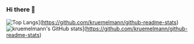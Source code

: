 ### Hi there 👋

<!--
**Kruemelmann/Kruemelmann** is a ✨ _special_ ✨ repository because its `README.md` (this file) appears on your GitHub profile.

Here are some ideas to get you started:

- 🔭 I’m currently working on ...
- 🌱 I’m currently learning ...
- 👯 I’m looking to collaborate on ...
- 🤔 I’m looking for help with ...
- 💬 Ask me about ...
- 📫 How to reach me: ...
- 😄 Pronouns: ...
- ⚡ Fun fact: ...
-->

![Top Langs](https://github-readme-stats.vercel.app/api/top-langs/?username=kruemelmann&layout=compact)](https://github.com/kruemelmann/github-readme-stats)
![kruemelmann's GitHub stats](https://github-readme-stats.vercel.app/api?username=kruemelmann)](https://github.com/kruemelmann/github-readme-stats)
